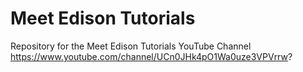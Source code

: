 # Meet Edison Tutorials
Repository for the Meet Edison Tutorials YouTube Channel
https://www.youtube.com/channel/UCn0JHk4pO1Wa0uze3VPVrrw?
